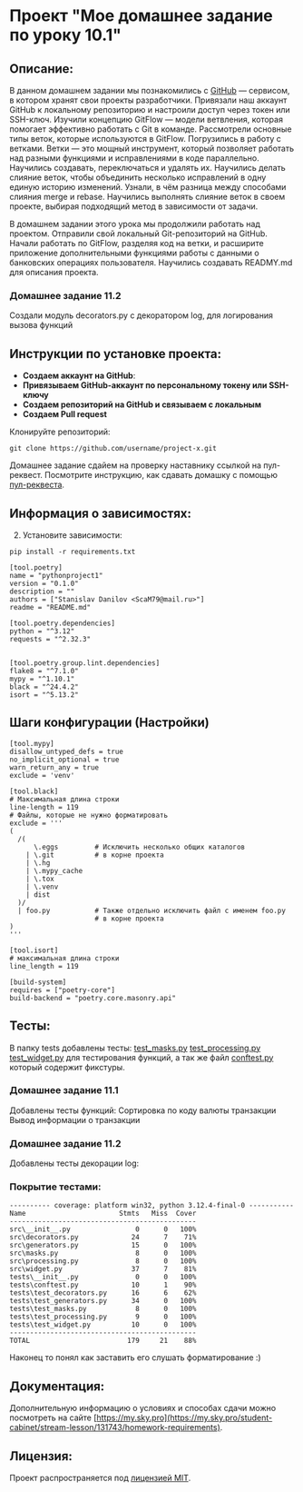 # Проект "Мое домашнее задание по уроку 10.1"

## Описание:
В данном домашнем задании мы познакомились с [GitHub](https://github.com) — сервисом, в котором хранят свои проекты разработчики. Привязали наш аккаунт GitHub к локальному репозиторию и настроили доступ через токен или SSH-ключ.
Изучили концепцию GitFlow — модели ветвления, которая помогает эффективно работать с Git в команде. Рассмотрели основные типы веток, которые используются в GitFlow.
Погрузились в работу с ветками. Ветки — это мощный инструмент, который позволяет работать над разными функциями и исправлениями в коде параллельно. Научились создавать, переключаться и удалять их.
Научились делать слияние веток, чтобы объединить несколько исправлений в одну единую историю изменений. Узнали, в чём разница между способами слияния 
merge и rebase. Научились выполнять слияние веток в своем проекте, выбирая подходящий метод в зависимости от задачи.

В домашнем задании этого урока мы продолжили работать над проектом. Отправили свой локальный Git-репозиторий на GitHub. Начали работать по GitFlow, разделяя код на ветки, 
и расширите приложение дополнительными функциями работы с данными о банковских операциях пользователя. Научились создавать READMY.md для описания проекта.

### Домашнее задание 11.2 
Создали модуль decorators.py с декоратором log, для логирования вызова функций

## Инструкции по установке проекта:
- **Создаем аккаунт на GitHub**:
- **Привязываем GitHub-аккаунт по персональному токену или SSH-ключу**
- **Создаем репозиторий на GitHub и связываем с локальным**
- **Создаем Pull request**

Клонируйте репозиторий:
```
git clone https://github.com/username/project-x.git
```

Домашнее задание сдайем на проверку наставнику ссылкой на пул-реквест.
Посмотрите инструкцию, как сдавать домашку с помощью [пул-реквеста](https://my.sky.pro/student-cabinet/stream-lesson/131743/homework-requirements).

## Информация о зависимостях:

2. Установите зависимости:
```
pip install -r requirements.txt
```
```
[tool.poetry]
name = "pythonproject1"
version = "0.1.0"
description = ""
authors = ["Stanislav Danilov <ScaM79@mail.ru>"]
readme = "README.md"

[tool.poetry.dependencies]
python = "^3.12"
requests = "^2.32.3"


[tool.poetry.group.lint.dependencies]
flake8 = "^7.1.0"
mypy = "^1.10.1"
black = "^24.4.2"
isort = "^5.13.2"
```

## Шаги конфигурации (Настройки)

```
[tool.mypy]
disallow_untyped_defs = true
no_implicit_optional = true
warn_return_any = true
exclude = 'venv'

[tool.black]
# Максимальная длина строки
line-length = 119
# Файлы, которые не нужно форматировать
exclude = '''
(
  /(
      \.eggs         # Исключить несколько общих каталогов
    | \.git          # в корне проекта
    | \.hg
    | \.mypy_cache
    | \.tox
    | \.venv
    | dist
  )/
  | foo.py           # Также отдельно исключить файл с именем foo.py
                     # в корне проекта
)
'''

[tool.isort]
# максимальная длина строки
line_length = 119

[build-system]
requires = ["poetry-core"]
build-backend = "poetry.core.masonry.api"
```
## Тесты:
В папку tests добавлены тесты:
[test_masks.py](tests%2Ftest_masks.py)
[test_processing.py](tests%2Ftest_processing.py)
[test_widget.py](tests%2Ftest_widget.py)
для тестирования функций, а так же файл [conftest.py](tests%2Fconftest.py)
который содержит фикстуры.

### Домашнее задание 11.1
Добавлены тесты функций:
Сортировка по коду валюты транзакции
Вывод информации о транзакции

### Домашнее задание 11.2
Добавлены тесты декорации log:


### Покрытие тестами:


````
---------- coverage: platform win32, python 3.12.4-final-0 -----------
Name                       Stmts   Miss  Cover
----------------------------------------------
src\__init__.py                0      0   100%
src\decorators.py             24      7    71%
src\generators.py             15      0   100%
src\masks.py                   8      0   100%
src\processing.py              8      0   100%
src\widget.py                 37      7    81%
tests\__init__.py              0      0   100%
tests\conftest.py             10      1    90%
tests\test_decorators.py      16      6    62%
tests\test_generators.py      34      0   100%
tests\test_masks.py            8      0   100%
tests\test_processing.py       9      0   100%
tests\test_widget.py          10      0   100%
----------------------------------------------
TOTAL                        179     21    88%
````
Наконец то понял как заставить его слушать форматирование :)
## Документация:
Дополнительную информацию о условиях и способах сдачи можно посмотреть на сайте [https://my.sky.pro](https://my.sky.pro/student-cabinet/stream-lesson/131743/homework-requirements).

## Лицензия:
Проект распространяется под [лицензией MIT](LICENSE).
